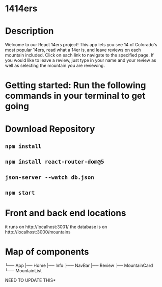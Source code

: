 # 1414ers

# Description

Welcome to our React 14ers project! This app lets you see 14 of Colorado's most popular 14ers, read what a 14er is, and leave reviews on each mountain included. Click on each link to navigate to the specified page. If you would like to leave a review, just type in your name and your review as well as selecting the mountain you are reviewing.

# Getting started: Run the following commands in your terminal to get going

# Download Repository

## `npm install`

## `npm install react-router-dom@5`

## `json-server --watch db.json`

## `npm start`

# Front and back end locations

it runs on http://localhost:3001/
the database is on http://localhost:3000/mountains

# Map of components

└── App
|── Home
|── Info
├── NavBar
|── Review
|── MountainCard
└── MountainList

NEED TO UPDATE THIS*
